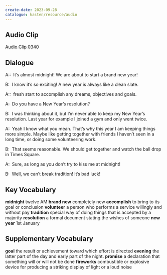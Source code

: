 ```yaml
---
create-date: 2023-09-28
catalogue: kasten/resource/audio
---
```


## Audio Clip
[Audio Clip 0340](https://archive.org/download/englishpod_all/englishpod_0340dg.mp3)

## Dialogue
A::  It’s almost midnight!  We are about to start a brand new year!

B:  I know it’s so exciting! A new year is always like a clean slate.

A::  fresh start to accomplish any dreams, objectives and goals.

A:  Do you have a New Year’s resolution?

B:  I was thinking about it, but I’m never able to keep my New Year’s resolution.  Last year for example I joined a gym and only went twice.

A:  Yeah I know what you mean.  That’s why this year I am keeping things more simple.  Maybe like getting together with friends I haven’t seen in a long time, or doing some volunteering work.

B:  That seems reasonable.  We should get together and watch the ball drop in Times Square.

A:  Sure, as long as you don’t try to kiss me at midnight!

B:  Well, we can’t break tradition!  It’s bad luck!

## Key Vocabulary
**midnight**        twelve AM
**brand new**       completely new
**accomplish**      to bring to its goal or conclusion
**volunteer**       a person who performs a service willingly and without pay
**tradition**       special way of doing things that is accepted by a majority
**resolution**      a formal document stating the wishes of someone
**new year**        1st January

## Supplementary Vocabulary
**goal**           the result or achievement toward which effort is directed
**evening**        the latter part of the day and early part of the night.
**promise**        a declaration that something will or will not be done
**fireworks**      combustible or explosive device for producing a striking display of light or a loud noise
